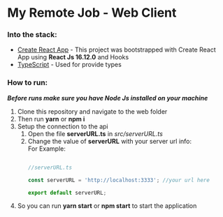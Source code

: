 # My Remote Job - Web Client

### Into the stack:

- [Create React App](https://github.com/facebook/create-react-app "Create React App") - This project was bootstrapped with Create React App using __React Js 16.12.0__ and Hooks
- [TypeScript]( https://www.typescriptlang.org/ "TypeScript") - Used for provide types


### How to run:

***Before runs make sure you have Node Js installed on your machine***

1. Clone this repository and navigate to the web folder
2. Then run __yarn__ or __npm i__
3. Setup the connection to the api
    1. Open the file **serverURL.ts** in _src/serverURL.ts_
    2. Change the value of **serverURL** with your server url info:  
         For Example:
        ```javascript

        //serverURL.ts
        
       const serverURL = 'http://localhost:3333'; //your url here

       export default serverURL;

        
        ```
4. So you can run __yarn start__ or __npm start__ to start the application
